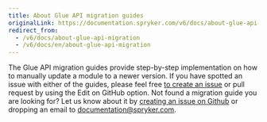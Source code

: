 ```yaml
---
title: About Glue API migration guides
originalLink: https://documentation.spryker.com/v6/docs/about-glue-api-migration
redirect_from:
  - /v6/docs/about-glue-api-migration
  - /v6/docs/en/about-glue-api-migration
---
```


The Glue API migration guides provide step-by-step implementation on how to manually update a module to a newer version.
If you have spotted an issue with either of the guides, please feel free [to create an issue](https://github.com/spryker/spryker-documentation/issues/new) or pull request by using the Edit on GitHub option.
Not found a migration guide you are looking for? Let us know about it by [creating an issue on Github](https://github.com/spryker/spryker-documentation/issues/new) or dropping an email to [documentation@spryker.com](documentation@spryker.com).

